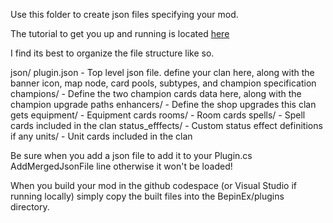 Use this folder to create json files specifying your mod.

The tutorial to get you up and running is located [here](https://github.com/Monster-Train-2-Modding-Group/Trainworks-Reloaded/wiki)

I find its best to organize the file structure like so.

json/
  plugin.json - Top level json file. define your clan here, along with the banner icon, map node, card pools, subtypes, and champion specification
  champions/ - Define the two champion cards data here, along with the champion upgrade paths
  enhancers/ - Define the shop upgrades this clan gets
  equipment/ - Equipment cards
  rooms/ - Room cards
  spells/ - Spell cards included in the clan
  status_efffects/ - Custom status effect definitions if any
  units/ - Unit cards included in the clan

Be sure when you add a json file to add it to your Plugin.cs AddMergedJsonFile line otherwise it won't be loaded!

When you build your mod in the github codespace (or Visual Studio if running locally) simply copy the built files into the BepinEx/plugins directory.

